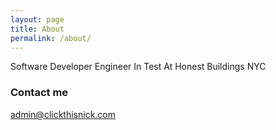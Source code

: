 ```yaml
---
layout: page
title: About
permalink: /about/
---
```

<link href="https://fonts.googleapis.com/css?family=Arvo" rel="stylesheet" type="text/css">

<p>Software Developer Engineer In Test At Honest Buildings NYC</p>

### Contact me

[admin@clickthisnick.com](mailto:admin@clickthisnick.com)
